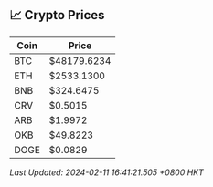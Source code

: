 ## 📈 Crypto Prices

| Coin | Price |
| ---- | ----- |
| BTC | $48179.6234 |
| ETH | $2533.1300 |
| BNB | $324.6475 |
| CRV | $0.5015 |
| ARB | $1.9972 |
| OKB | $49.8223 |
| DOGE | $0.0829 |

_Last Updated: 2024-02-11 16:41:21.505 +0800 HKT_